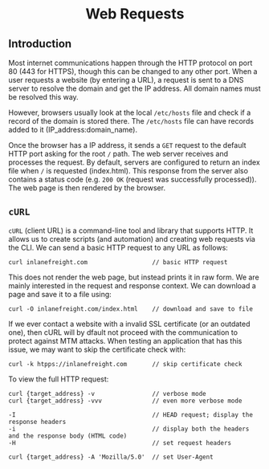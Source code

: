 # <h1 style="text-align:center">Web Requests</h1>

## Introduction
Most internet communications happen through the HTTP protocol on port 80 (443 for HTTPS), though this can be changed to any other port. When a user requests a website (by entering a URL), a request is sent to a DNS server to resolve the domain and get the IP address. All domain names must be resolved this way. 

However, browsers usually look at the local ```/etc/hosts``` file and check if a record of the domain is stored there. The ```/etc/hosts``` file can have records added to it (IP_address:domain_name). 

Once the browser has a IP address, it sends a ```GET``` request to the default HTTP port asking for the root ```/``` path. The web server receives and processes the request. By default, servers are configured to return an index file when ```/``` is requested (index.html). This response from the server also contains a status code (e.g. ```200 OK``` (request was successfully processed)). The web page is then rendered by the browser. 

## ```cURL```
```cURL``` (client URL) is a command-line tool and library that supports HTTP. It allows us to create scripts (and automation) and creating web requests via the CLI. We can send a basic HTTP request to any URL as follows:

    curl inlanefreight.com                  // basic HTTP request

This does not render the web page, but instead prints it in raw form. We are mainly interested in the request and response context. We can download a page and save it to a file using:

    curl -O inlanefreight.com/index.html    // download and save to file

If we ever contact a website with a invalid SSL certificate (or an outdated one), then cURL will by dfault not proceed with the communication to protect against MTM attacks. When testing an application that has this issue, we may want to skip the certificate check with:

    curl -k htpps://inlanefreight.com       // skip certificate check 

To view the full HTTP request:

    curl {target_address} -v                // verbose mode
    curl {target_address} -vvv              // even more verbose mode

    -I                                      // HEAD request; display the response headers
    -i                                      // display both the headers and the response body (HTML code)
    -H                                      // set request headers

    curl {target_address} -A 'Mozilla/5.0'  // set User-Agent
